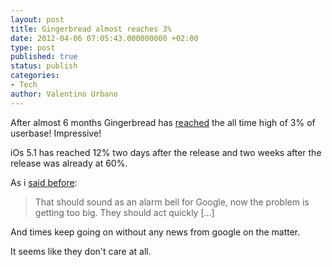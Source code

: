 ```yaml
---
layout: post
title: Gingerbread almost reaches 3%
date: 2012-04-06 07:05:43.000000000 +02:00
type: post
published: true
status: publish
categories:
- Tech
author: Valentino Urbano 
---
```


After almost 6 months Gingerbread has [reached][0] the all time high of 3% of userbase! Impressive!

iOs 5.1 has reached 12% two days after the release and two weeks after the release was already at 60%.

As i [said before][1]:

> That should sound as an alarm bell for Google, now the problem is getting too big. They should act quickly [...]
> 

And times keep going on without any news from google on the matter.

It seems like they don't care at all.


[0]: http://www.theverge.com/2012/4/3/2922581/android-usage-stats-gingerbread-ice-cream-sandwich
[1]: /android-fragmentation.html